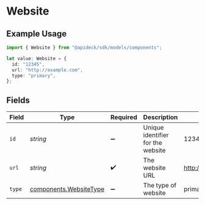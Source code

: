 # Website

## Example Usage

```typescript
import { Website } from "@apideck/sdk/models/components";

let value: Website = {
  id: "12345",
  url: "http://example.com",
  type: "primary",
};
```

## Fields

| Field                                                            | Type                                                             | Required                                                         | Description                                                      | Example                                                          |
| ---------------------------------------------------------------- | ---------------------------------------------------------------- | ---------------------------------------------------------------- | ---------------------------------------------------------------- | ---------------------------------------------------------------- |
| `id`                                                             | *string*                                                         | :heavy_minus_sign:                                               | Unique identifier for the website                                | 12345                                                            |
| `url`                                                            | *string*                                                         | :heavy_check_mark:                                               | The website URL                                                  | http://example.com                                               |
| `type`                                                           | [components.WebsiteType](../../models/components/websitetype.md) | :heavy_minus_sign:                                               | The type of website                                              | primary                                                          |